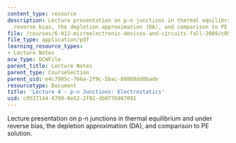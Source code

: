 ```yaml
---
content_type: resource
description: Lecture presentation on p-n junctions in thermal equilibrium and under
  reverse bias, the depletion approximation (DA), and comparison to PE solution.
file: /courses/6-012-microelectronic-devices-and-circuits-fall-2009/c053714447998e522f02db0776987091_MIT6_012F09_lec04.pdf
file_type: application/pdf
learning_resource_types:
- Lecture Notes
ocw_type: OCWFile
parent_title: Lecture Notes
parent_type: CourseSection
parent_uid: e4c7985c-766a-2f9c-5bac-08869dd8bade
resourcetype: Document
title: 'Lecture 4 - p-n Junctions: Electrostatics'
uid: c0537144-4799-8e52-2f02-db0776987091
---
```

Lecture presentation on p-n junctions in thermal equilibrium and under reverse bias, the depletion approximation (DA), and comparison to PE solution.


